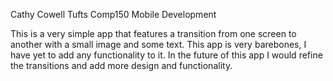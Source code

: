 Cathy Cowell
Tufts Comp150
Mobile Development

This is a very simple app that features a transition from one screen to another with a small image and some text. This app is very barebones, I have yet to add any functionality to it. In the future of this app I would refine the transitions and add more design and functionality.
